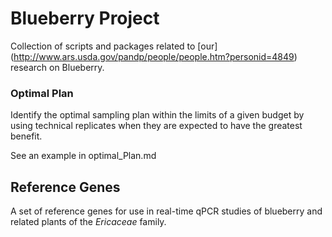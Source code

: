# Blueberry Project

Collection of scripts and packages related to [our] (http://www.ars.usda.gov/pandp/people/people.htm?personid=4849) research on Blueberry.

### Optimal Plan  
Identify the optimal sampling plan within the limits of a given budget by using technical replicates when they are expected to have the greatest benefit. 

See an example in optimal_Plan.md

## Reference Genes  
A set of reference genes for use in real-time qPCR studies of blueberry and related plants of the *Ericaceae* family.

